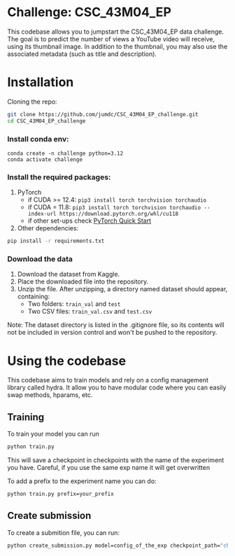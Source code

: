 # Challenge: CSC_43M04_EP

This codebase allows you to jumpstart the CSC_43M04_EP data challenge. The goal is to predict the number of views a YouTube video will receive, using its thumbnail image. In addition to the thumbnail, you may also use the associated metadata (such as title and description).

# Installation
Cloning the repo:
```bash 
git clone https://github.com/jumdc/CSC_43M04_EP_challenge.git
cd CSC_43M04_EP_challenge
```


### Install conda env:
````
conda create -n challenge python=3.12
conda activate challenge
````
### Install the required packages:

1. PyTorch
    - if CUDA >= 12.4: `pip3 install torch torchvision torchaudio`
    - if CUDA = 11.8: `pip3 install torch torchvision torchaudio --index-url https://download.pytorch.org/whl/cu118`
    - if other set-ups check [PyTorch Quick Start](https://pytorch.org/get-started/locally/)
2. Other dependencies:
```bash
pip install -r requirements.txt
``` 

### Download the data
1. Download the dataset from Kaggle.
2. Place the downloaded file into the repository.
3. Unzip the file. After unzipping, a directory named dataset should appear, containing:    
    -  Two folders: `train_val` and `test`
    - Two CSV files: `train_val.csv` and `test.csv​`

Note: The dataset directory is listed in the .gitignore file, so its contents will not be included in version control and won't be pushed to the repository.


# Using the codebase
This codebase aims to train models and  rely on a config management library called hydra. It allow you to have modular code where you can easily swap methods, hparams, etc.

## Training
To train your model you can run

```bash
python train.py
```

This will save a checkpoint in checkpoints with the name of the experiment you have. Careful, if you use the same exp name it will get overwritten

To add a prefix to the experiment name you can do:
```bash
python train.py prefix=your_prefix
```

## Create submission
To create a submition file, you can run:
```bash
python create_submission.py model=config_of_the_exp checkpoint_path="checkpoints/your_checkpoint.pth"
```
